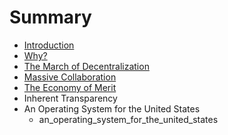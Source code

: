 # Summary

* [Introduction](README.md)
* [Why?](why.md)
* [The March of Decentralization](the_march_of_decentralization.md)
* [Massive Collaboration](massive_collaboration.md)
* [The Economy of Merit](the_economy_of_merit.md)
* Inherent Transparency
* An Operating System for the United States
   * an_operating_system_for_the_united_states

